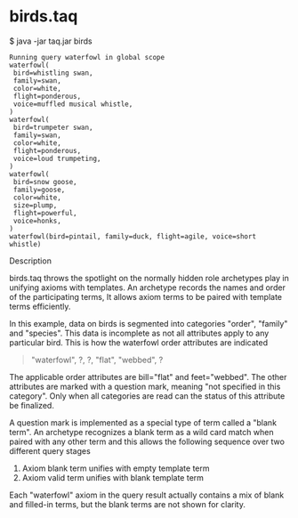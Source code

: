 # birds.taq

$ java -jar taq.jar birds

```
Running query waterfowl in global scope 
waterfowl(
 bird=whistling swan,
 family=swan,
 color=white,
 flight=ponderous,
 voice=muffled musical whistle,
)
waterfowl(
 bird=trumpeter swan,
 family=swan,
 color=white,
 flight=ponderous,
 voice=loud trumpeting,
)
waterfowl(
 bird=snow goose,
 family=goose,
 color=white,
 size=plump,
 flight=powerful,
 voice=honks,
)
waterfowl(bird=pintail, family=duck, flight=agile, voice=short whistle)
```

Description

birds.taq throws the spotlight on the normally hidden role archetypes play in unifying axioms 
with templates. An archetype records the names and order of the participating
terms, It allows axiom terms to be paired with template terms efficiently. 

In this example, data on birds is segmented into categories "order", "family" and "species".
This data is incomplete as not all attributes apply to any particular bird. 
This is how the waterfowl order attributes are indicated

> "waterfowl", ?, ?, "flat", "webbed", ?

The applicable order attributes are bill="flat" and feet="webbed". The other attributes 
are marked with a question mark, meaning "not specified in this category". Only when 
all categories are read can the status of this attribute be finalized.

A question mark is implemented as a special type of term called a "blank term". An 
archetype recognizes a blank term as a wild card match when paired with any other term
and this allows the following sequence over two different query stages

1. Axiom blank term unifies with empty template term
2. Axiom valid term unifies with blank template term 

Each "waterfowl" axiom in the query result actually contains a mix of blank and filled-in terms, 
but the blank terms are not shown for clarity.
